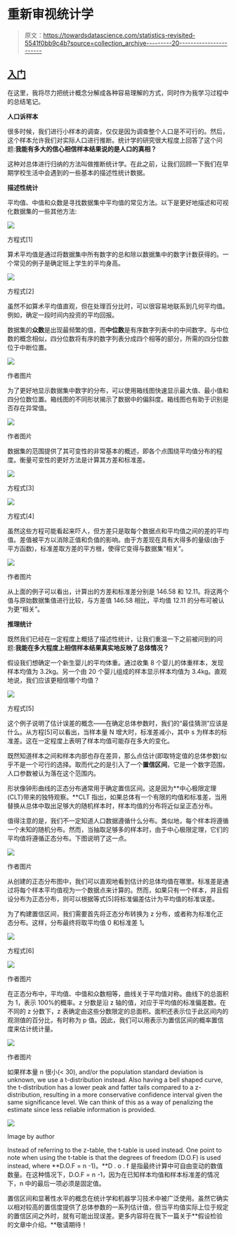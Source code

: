 # 重新审视统计学

> 原文：<https://towardsdatascience.com/statistics-revisited-5541f0bb9c4b?source=collection_archive---------20----------------------->

## [入门](https://towardsdatascience.com/tagged/getting-started)

在这里，我将尽力把统计概念分解成各种容易理解的方式，同时作为我学习过程中的总结笔记。

**人口诉样本**

很多时候，我们进行小样本的调查，仅仅是因为调查整个人口是不可行的。然后，这个样本允许我们对实际人口进行推断。统计学的研究很大程度上回答了这个问题:**我能有多大的信心相信样本结果说的是人口的真相？**

这种对总体进行归纳的方法叫做推断统计学。在此之前，让我们回顾一下我们在早期学校生活中会遇到的一些基本的描述性统计数据。

**描述性统计**

平均值、中值和众数是寻找数据集中平均值的常见方法。以下是更好地描述和可视化数据集的一些其他方法:

![](img/86bf8fb788375f9942b03da500e1d9d2.png)

方程式[1]

算术平均值是通过将数据集中所有数字的总和除以数据集中的数字计数获得的。一个常见的例子是确定班上学生的平均身高。

![](img/e0c879da5f07a8d7a359da68047712fa.png)

方程式[2]

虽然不如算术平均值直观，但在处理百分比时，可以很容易地联系到几何平均值。例如，确定一段时间内投资的平均回报。

数据集的**众数**是出现最频繁的值，而**中位数**是有序数字列表中的中间数字。与中位数的概念相似，四分位数将有序的数字列表分成四个相等的部分，所需的四分位数位于中断位置。

![](img/f512b90961fe94c631b4e3ca85d68cdb.png)

作者图片

为了更好地显示数据集中数字的分布，可以使用箱线图快速显示最大值、最小值和四分位数位置。箱线图的不同形状揭示了数据中的偏斜度。箱线图也有助于识别是否存在异常值。

![](img/822a0adeca7dcfac64bba11710223189.png)

作者图片

数据集的范围提供了其可变性的非常基本的概述，即各个点围绕平均值分布的程度。衡量可变性的更好方法是计算其方差和标准差。

![](img/edbe655ef2cc2497afd03b6a73bff1e5.png)

方程式[3]

![](img/8cf8846d0e2370c3901912ddd87e3e0f.png)

方程式[4]

虽然这些方程可能看起来吓人，但方差只是取每个数据点和平均值之间的差的平均值。差值被平方以消除正值和负值的影响。由于方差现在具有大得多的量级(由于平方函数)，标准差取方差的平方根，使得它变得与数据集“相关”。

![](img/441052c8459bb549c8aa14560e1bce6b.png)

作者图片

从上面的例子可以看出，计算出的方差和标准差分别是 146.58 和 12.11。将这两个值与原始数据集值进行比较，与方差值 146.58 相比，平均值 12.11 的分布可被认为更“相关”。

**推理统计**

既然我们已经在一定程度上概括了描述性统计，让我们重温一下之前被问到的问题:**我能在多大程度上相信样本结果真实地反映了总体情况？**

假设我们想确定一个新生婴儿的平均体重。通过收集 8 个婴儿的体重样本，发现样本均值为 3.2kg。另一个由 20 个婴儿组成的样本显示样本均值为 3.4kg。直观地说，我们应该更相信哪个均值？

![](img/271e135901673e4ccc15b5074bd3efe3.png)

方程式[5]

这个例子说明了估计误差的概念——在确定总体参数时，我们的“最佳猜测”应该是什么。从方程[5]可以看出，当样本量 N 增大时，标准差减小，其中 s 为样本的标准差。这在一定程度上表明了样本均值可能存在多大的变化。

既然知道样本之间和样本内部也存在差异，那么点估计(即取特定值的总体参数)似乎不是一个可行的选择。取而代之的是引入了一个**置信区间**，它是一个数字范围，人口参数被认为落在这个范围内。

形状像钟形曲线的正态分布通常用于确定置信区间。这是因为**中心极限定理(CLT)带来的独特观察。**CLT 指出，如果总体有一个有限的均值和标准差，当用替换从总体中取出足够大的随机样本时，样本均值的分布将近似呈正态分布。

值得注意的是，我们不一定知道人口数据遵循什么分布。类似地，每个样本将遵循一个未知的随机分布。然而，当抽取足够多的样本时，由于中心极限定理，它们的平均值将遵循正态分布。下图说明了这一点。

![](img/b3ea65dc2bf2cd4fa3e9e90c527e1ac4.png)

作者图片

从创建的正态分布图中，我们可以直观地看到估计的总体均值在哪里。标准差是通过将每个样本平均值视为一个数据点来计算的。然而，如果只有一个样本，并且假设分布为正态分布，则可以根据等式[5]将标准偏差估计为平均值的标准误差。

为了构建置信区间，我们需要首先将正态分布转换为 z 分布，或者称为标准化正态分布。这样，分布最终将取平均值 0 和标准差 1。

![](img/a0df15abd90b6b25dd08cd114cb15f14.png)

方程式[6]

![](img/172f8be84fa687d01ac889ffe4d2cb8d.png)

作者图片

在正态分布中，平均值、中值和众数相等，曲线关于平均值对称。曲线下的总面积为 1，表示 100%的概率。z 分数是沿 z 轴的值，对应于平均值的标准偏差数。在不同的 z 分数下，z 表确定由这些分数限定的总面积。面积还表示位于此区间内的观测值的百分比，有时称为 p 值。因此，我们可以用表示为置信区间的概率置信度来估计统计量。

![](img/91c6e7f25a8ba691fed75a4e0142987b.png)

作者图片

如果样本量 n 很小(< 30), and/or the population standard deviation is unknown, we use a t-distribution instead. Also having a bell shaped curve, the t-distribution has a lower peak and fatter tails compared to a z-distribution, resulting in a more conservative confidence interval given the same significance level. We can think of this as a way of penalizing the estimate since less reliable information is provided.

![](img/cbba0f58fa7c25f521372bdf94c8433c.png)

Image by author

Instead of referring to the z-table, the t-table is used instead. One point to note when using the t-table is that the degrees of freedom (D.O.F) is used instead, where **D.O.F = n -1)。**D . o . f 是指最终计算中可自由变动的数值数量。在这种情况下，D.O.F = n -1，因为在已知样本均值和样本标准差的情况下，n 中的最后一项必须是固定值。

置信区间和显著性水平的概念在统计学和机器学习技术中被广泛使用。虽然它确实以相对较高的置信度提供了总体参数的一系列估计值，但当平均值实际上位于规定的置信区间之外时，就有可能出现误差。更多内容将在我下一篇关于**假设检验的文章中介绍。**敬请期待！